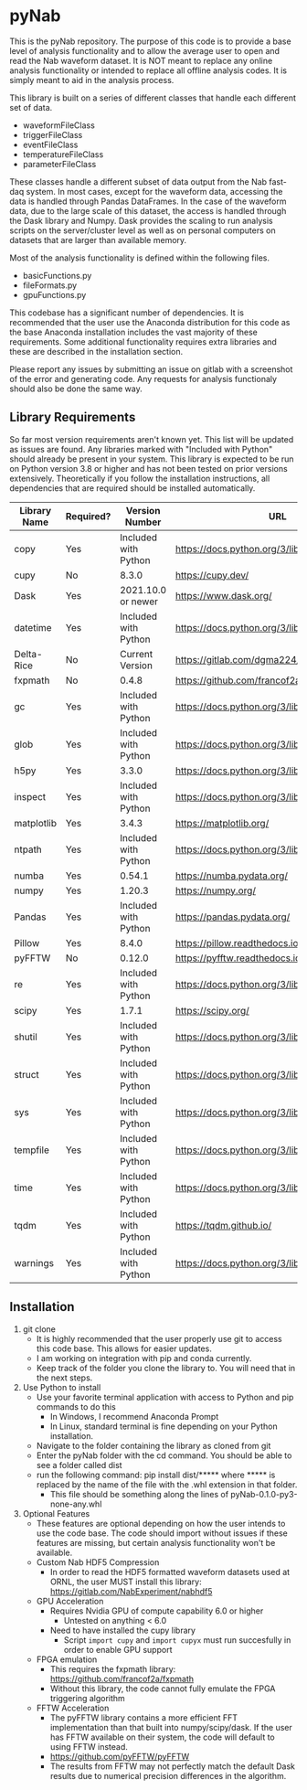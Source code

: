 # pyNab

This is the pyNab repository. The purpose of this code is to provide a base level of analysis functionality and to allow
the average user to open and read the Nab waveform dataset. It is NOT meant to replace any online analysis functionality
or intended to replace all offline analysis codes. It is simply meant to aid in the analysis process. 

This library is built on a series of different classes that handle each different set of data.
- waveformFileClass
- triggerFileClass
- eventFileClass
- temperatureFileClass
- parameterFileClass

These classes handle a different subset of data output from the Nab fast-daq system. In most cases, except for the waveform data, accessing the data is handled through Pandas DataFrames. In the case of the waveform data, due to the large scale of this dataset, the access is handled through the Dask library and Numpy. Dask provides the scaling to run analysis scripts on the server/cluster level as well as on personal computers on datasets that are larger than available memory. 

Most of the analysis functionality is defined within the following files.
- basicFunctions.py
- fileFormats.py
- gpuFunctions.py

This codebase has a significant number of dependencies. It is recommended that the user use the Anaconda distribution for this code as the base Anaconda installation includes the vast majority of these requirements. Some additional functionality requires extra libraries and these are described in the installation section. 

Please report any issues by submitting an issue on gitlab with a screenshot of the error and generating code. Any requests for analysis functionaly should also be done the same way.


## Library Requirements
So far most version requirements aren't known yet. This list will be updated as issues are found. Any libraries marked with "Included with Python" should already be present in your system. This library is expected to be run on Python version 3.8 or higher and has not been tested on prior versions extensively. Theoretically if you follow the installation instructions, all dependencies that are required should be installed automatically.

| Library Name | Required? | Version Number | URL |
| -------------|-----------|----------------|-----|
| copy | Yes | Included with Python | https://docs.python.org/3/library/copy.html |
| cupy | No | 8.3.0 | https://cupy.dev/ | 
| Dask | Yes | 2021.10.0 or newer | https://www.dask.org/ |
| datetime | Yes | Included with Python | https://docs.python.org/3/library/datetime.html |
| Delta-Rice | No | Current Version | https://gitlab.com/dgma224/deltarice |
| fxpmath | No | 0.4.8 | https://github.com/francof2a/fxpmath |
| gc | Yes | Included with Python | https://docs.python.org/3/library/gc.html |
| glob | Yes | Included with Python | https://docs.python.org/3/library/glob.html |
| h5py | Yes | 3.3.0 | https://docs.python.org/3/library/gc.html |
| inspect | Yes | Included with Python | https://docs.python.org/3/library/inspect.html |
| matplotlib | Yes | 3.4.3 | https://matplotlib.org/ |
| ntpath | Yes | Included with Python | https://docs.python.org/3/library/os.path.html |
| numba | Yes | 0.54.1 | https://numba.pydata.org/ |
| numpy | Yes | 1.20.3 | https://numpy.org/ |
| Pandas | Yes | Included with Python | https://pandas.pydata.org/ |
| Pillow | Yes | 8.4.0 | https://pillow.readthedocs.io/en/stable/ |
| pyFFTW | No | 0.12.0 | https://pyfftw.readthedocs.io/en/latest/ |
| re | Yes | Included with Python | https://docs.python.org/3/library/re.html |
| scipy | Yes | 1.7.1 | https://scipy.org/ |
| shutil | Yes | Included with Python | https://docs.python.org/3/library/shutil.html |
| struct | Yes | Included with Python | https://docs.python.org/3/library/struct.html |
| sys | Yes | Included with Python | https://docs.python.org/3/library/sys.html |
| tempfile | Yes | Included with Python | https://docs.python.org/3/library/tempfile.html |
| time | Yes | Included with Python | https://docs.python.org/3/library/time.html |
| tqdm | Yes | Included with Python | https://tqdm.github.io/ |
| warnings | Yes | Included with Python | https://docs.python.org/3/library/warnings.html |

## Installation

1. git clone
	- It is highly recommended that the user properly use git to access this code base. This allows for easier updates.
	- I am working on integration with pip and conda currently.
	- Keep track of the folder you clone the library to. You will need that in the next steps.
2. Use Python to install
	- Use your favorite terminal application with access to Python and pip commands to do this
		- In Windows, I recommend Anaconda Prompt
		- In Linux, standard terminal is fine depending on your Python installation.
	- Navigate to the folder containing the library as cloned from git
	- Enter the pyNab folder with the cd command. You should be able to see a folder called dist
	- run the following command: pip install dist/***** where ***** is replaced by the name of the file with the .whl extension in that folder.
		- This file should be something along the lines of pyNab-0.1.0-py3-none-any.whl
3. Optional Features
	- These features are optional depending on how the user intends to use the code base. The code should import without issues if these features are missing, but certain analysis functionality won't be available.
	- Custom Nab HDF5 Compression
		- In order to read the HDF5 formatted waveform datasets used at ORNL, the user MUST install this library: https://gitlab.com/NabExperiment/nabhdf5
	- GPU Acceleration
		- Requires Nvidia GPU of compute capability 6.0 or higher
			- Untested on anything < 6.0
		- Need to have installed the cupy library
			- Script `import cupy` and `import cupyx` must run succesfully in order to enable GPU support
	- FPGA emulation
		- This requires the fxpmath library: https://github.com/francof2a/fxpmath
		- Without this library, the code cannot fully emulate the FPGA triggering algorithm
	- FFTW Acceleration
		- The pyFFTW library contains a more efficient FFT implementation than that built into numpy/scipy/dask. If the user has FFTW available on their system, the code will default to using FFTW instead.
		- https://github.com/pyFFTW/pyFFTW
		- The results from FFTW may not perfectly match the default Dask results due to numerical precision differences in the algorithm.
